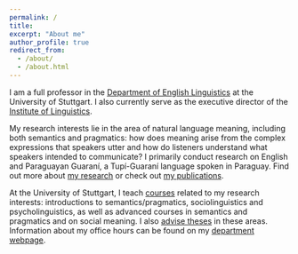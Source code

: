 ```yaml
---
permalink: /
title: 
excerpt: "About me"
author_profile: true
redirect_from: 
  - /about/
  - /about.html
---
```


I am a full professor in the [Department of English Linguistics](https://www.ling.uni-stuttgart.de/institut/ifla/) at the University of Stuttgart. I also currently serve as the executive director of the [Institute of Linguistics](https://www.ling.uni-stuttgart.de/en/).

My research interests lie in the area of natural language meaning, including both semantics and pragmatics: how does meaning arise from the complex expressions that speakers utter and how do listeners understand what speakers intended to communicate? I primarily conduct research on English and Paraguayan Guaraní, a Tupí-Guaraní language spoken in Paraguay. Find out more about [my research](https://judith-tonhauser.github.io/research/) or check out [my publications](https://judith-tonhauser.github.io/pubs-by-year/).

At the University of Stuttgart, I teach [courses](https://judith-tonhauser.github.io/teaching/) related to my research interests: introductions to semantics/pragmatics, sociolinguistics and psycholinguistics, as well as advanced courses in semantics and pragmatics and on social meaning. I also [advise theses](https://judith-tonhauser.github.io/teaching/) in these areas. Information about my office hours can be found on my [department webpage](https://www.ling.uni-stuttgart.de/institut/team/Tonhauser/).
